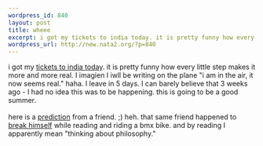 ```yaml
--- 
wordpress_id: 840
layout: post
title: wheee
excerpt: i got my tickets to india today. it is pretty funny how every little step makes it more and more real. I imagien I iwll be writing on the plane "i am in the air, it now seems real." haha. I leave in 5 days. I can barely believe that 3 weeks ago - I had no idea this was to be h...
wordpress_url: http://new.nata2.org/?p=840
---
```

i got my <a href="http://www.nata2.info/?path=pictures%2Fmisc%2Fphone_camera%2Fphotolog&amp;img=1083598281-Nokia6600(609).jpg">tickets to india today</a>. it is pretty funny how every little step makes it more and more real. I imagien I iwll be writing on the plane "i am in the air, it now seems real." haha. I leave in 5 days. I can barely believe that 3 weeks ago - I had no idea this was to be happening.  this is going to be a good summer. <br/><br/>here is a <a href="http://www.mmmbate.com/harper-fun-party.gif">prediction</a> from a friend. ;) heh. that same friend happened to <a href="http://mmmbate.com/sadface/">break himself</a> while reading and riding a bmx bike. and by reading I apparently mean "thinking about philosophy."
